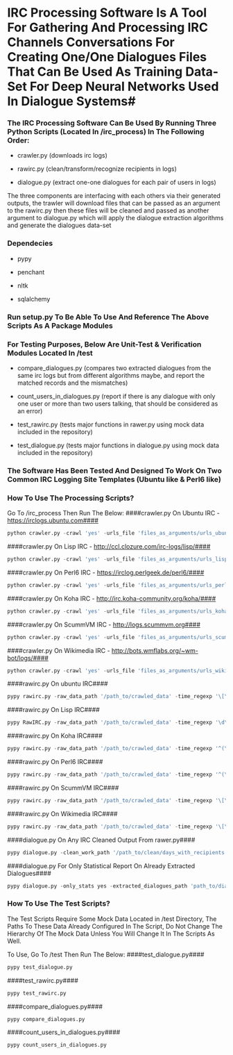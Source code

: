 # IRC Processing Software Is A Tool For Gathering And Processing IRC Channels Conversations For Creating One/One Dialogues Files That Can Be Used As Training Data-Set For Deep Neural Networks Used In Dialogue Systems#


### The IRC Processing Software Can Be Used By Running Three Python Scripts (Located In /irc_process) In The Following Order: ###
 
- crawler.py (downloads irc logs)
 
- rawirc.py (clean/transform/recognize recipients in logs)
 
- dialogue.py (extract one-one dialogues for each pair of users in logs)

The three components are interfacing with each others via their generated outputs, the trawler will download files that can be passed as an argument to the rawirc.py then these files will be cleaned and passed as another argument to dialogue.py which will apply the dialogue extraction algorithms and generate the dialogues data-set 

### Dependecies ###

- pypy

- penchant

- nltk

- sqlalchemy

### Run setup.py To Be Able To Use And Reference The Above Scripts As A Package Modules ###

### For Testing Purposes, Below Are Unit-Test & Verification Modules Located In /test ###

- compare_dialogues.py (compares two extracted dialogues from the same irc logs but from different algorithms maybe, and report the matched records and the mismatches)

- count_users_in_dialogues.py (report if there is any dialogue with only one user or more than two users talking, that should be considered as an error)

- test_rawirc.py (tests major functions in rawer.py using mock data included in the repository)

- test_dialogue.py (tests major functions in dialogue.py using mock data included in the repository)
### The Software Has Been Tested And Designed To Work On Two Common IRC Logging Site Templates (Ubuntu like & Perl6 like) ###
### How To Use The Processing Scripts? ###
Go To /irc_process Then Run The Below:
####crawler.py On Ubuntu IRC - https://irclogs.ubuntu.com####
```python
python crawler.py -crawl 'yes' -urls_file 'files_as_arguments/urls_ubuntu.txt' -file_spider 'yes' -target_format txt -ignored_links_file 'files_as_arguments/ignore.txt' -time_out 60 -work_path '/output_path' -max_recursion_depth 3 -white_list_path 'files_as_arguments/white_list.txt'
```
####crawler.py On Lisp IRC - http://ccl.clozure.com/irc-logs/lisp/####
```python
python crawler.py -crawl 'yes' -urls_file 'files_as_arguments/urls_lisp.txt' -file_spider yes -target_format txt -ignored_links_file 'files_as_arguments/ignore.txt' -time_out 60 -work_path '/output_path' -max_recursion_depth 1
```
####crawler.py On Perl6 IRC - https://irclog.perlgeek.de/perl6/####
```python
python crawler.py -crawl 'yes' -urls_file 'files_as_arguments/urls_perl.txt' -ignored_links_file 'files_as_arguments/ignore.txt' -time_out 60 -work_path '/output_path' -max_recursion_depth 1 -allow_clean_url 'yes'
```
####crawler.py On Koha IRC - http://irc.koha-community.org/koha/####
```python
python crawler.py -crawl 'yes' -urls_file 'files_as_arguments/urls_koha.txt' -ignored_links_file 'files_as_arguments/ignore.txt' -time_out 60 -work_path '/output_path' -max_recursion_depth 1 -allow_clean_url 'yes'
```
####crawler.py On ScummVM IRC - http://logs.scummvm.org####
```python
python crawler.py -crawl 'yes' -urls_file 'files_as_arguments/urls_scummvm.txt' -time_out 60 -work_path '/output_path' -one_bite 'yes' -ignored_links_file 'files_as_arguments/ignore.txt'
```

####crawler.py On Wikimedia IRC - http://bots.wmflabs.org/~wm-bot/logs/####
```python
python crawler.py -crawl 'yes' -urls_file 'files_as_arguments/urls_wikimedia.txt' -file_spider 'yes' -target_format txt -ignored_links_file 'files_as_arguments/ignore.txt' -time_out 60 -work_path '/output_path' -max_recursion_depth 1
```
####rawirc.py On ubuntu IRC####
```python
pypy rawirc.py -raw_data_path '/path_to/crawled_data' -time_regexp '\[\d\d:\d\d\]' -date_regexp '\d\d\d\d\d\d\d\d' -old_date_format %Y%m%d -clean_work_path '/output_path' -user_sys_annotation '<,>' -time_sys_annotation '[,]' -raw_msg_separator ' ' -use_enchant 'yes'
```
####rawirc.py On Lisp IRC####
```python
pypy RawIRC.py -raw_data_path '/path_to/crawled_data' -time_regexp '\d\d:\d\d:\d\d' -date_regexp '\d\d\d\d.\d\d.\d\d' -old_date_format %Y.%m.%d -clean_work_path '/output_path' -user_sys_annotation '<,>'  -raw_msg_separator ' ' -use_enchant 'yes' -process_file_reg_exp '(lisp-)(\d\d\d\d-\d\d)' -process_file_date_format %Y-%m -force_remove_sysmsg 'yes' -rtrim_time 3 -sys_msg_path 'files_as_arguments/sysmsg.txt'
```
####rawirc.py On Koha IRC####
```python
pypy rawirc.py -raw_data_path '/path_to/crawled_data' -time_regexp '^(\s*\d\d\:\d\d)$' -date_regexp '\d\d\d\d-\d\d-\d\d' -old_date_format %Y-%m-%d -clean_work_path '/output_path' -time_user_lines 1 -use_enchant 'yes'
```
####rawirc.py On Perl6 IRC####
```python
pypy rawirc.py -raw_data_path '/path_to/crawled_data' -time_regexp '^(\s*\d\d\:\d\d)$' -date_regexp '\d\d\d\d-\d\d-\d\d' -old_date_format %Y-%m-%d -clean_work_path '/output_path' -use_enchant 'yes'
```
####rawirc.py On ScummVM IRC####
```python
pypy rawirc.py -raw_data_path '/path_to/crawled_data' -time_regexp '\[\d\d:\d\d\]' -date_regexp '\d\d\w\w\w\d\d\d\d' -old_date_format %d%b%Y -clean_work_path '/output_path' -user_sys_annotation '<,>' -time_sys_annotation '[,]' -raw_msg_separator ' ' -use_enchant 'yes' -lowercase 'yes'
```
####rawirc.py On Wikimedia IRC####
```python
pypy rawirc.py -raw_data_path '/path_to/crawled_data' -time_regexp '\[\d\d:\d\d\:\d\d]' -date_regexp '\d\d\d\d\d\d\d\d' -old_date_format %Y%m%d -clean_work_path '/output_path' -user_sys_annotation '<,>' -time_sys_annotation '[,]' -raw_msg_separator ' ' -use_enchant 'yes' -fix_separator 'yes' -separator 'tab' -old_data_path '/path_to_original_wikimedia_files'
```
####dialogue.py On Any IRC Cleaned Output From rawer.py####
```python
pypy dialogue.py -clean_work_path '/path_to/clean/days_with_recipients' -dialogue_work_path '/output_path' -gap_time_frame 3 -min_turns 3 -time_frame 3 -bots_path 'files_as_arguments/bots_[irc_name].txt'
```
####dialogue.py For Only Statistical Report On Already Extracted Dialogues####
```python
pypy dialogue.py -only_stats yes -extracted_dialogues_path 'path_to/dialogues'
```
### How To Use The Test Scripts? ###
The Test Scripts Require Some Mock Data Located in /test Directory, The Paths To These Data Already Configured In The Script, Do Not Change The Hierarchy Of The Mock Data Unless You Will Change It In The Scripts As Well.
 
To Use, Go To /test Then Run The Below:
####test_dialogue.py####
```python
pypy test_dialogue.py
```
####test_rawirc.py####
```python
pypy test_rawirc.py
```
####compare_dialogues.py####
```python
pypy compare_dialogues.py
```
####count_users_in_dialogues.py####
```python
pypy count_users_in_dialogues.py
```